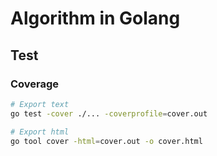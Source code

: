 # Algorithm in Golang


## Test 

### Coverage
```sh
# Export text
go test -cover ./... -coverprofile=cover.out

# Export html
go tool cover -html=cover.out -o cover.html 
```
